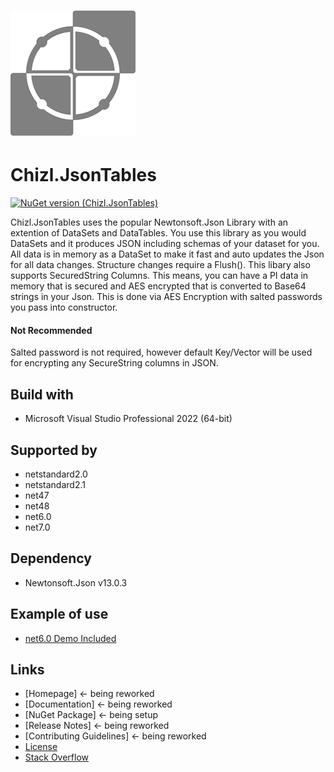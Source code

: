 # ![Logo1](https://github.com/gavin1970/Chizl.JsonTables/blob/master/Chizl.JsonTables/imgs/Chizl.JsonTables_200.png)
# Chizl.JsonTables

[![NuGet version (Chizl.JsonTables)](https://img.shields.io/nuget/v/Chizl.JsonTables.svg?style=flat-square)](https://www.nuget.org/packages/Chizl.JsonTables/)

Chizl.JsonTables uses the popular Newtonsoft.Json Library with an extention of DataSets and DataTables.  You use this library as you would DataSets and it produces JSON including schemas of your dataset for you.  All data is in memory as a DataSet to make it fast and auto updates the Json for all data changes.  Structure changes require a Flush().
This libary also supports SecuredString Columns.  This means, you can have a PI data in memory that is secured and AES encrypted that is converted to Base64 strings in your Json.  This is done via AES Encryption with salted passwords you pass into constructor.  

#### Not Recommended
Salted password is not required, however default Key/Vector will be used for encrypting any SecureString columns in JSON.

## Build with
- Microsoft Visual Studio Professional 2022 (64-bit)

## Supported by
- netstandard2.0
- netstandard2.1
- net47
- net48
- net6.0
- net7.0

## Dependency
- Newtonsoft.Json v13.0.3

## Example of use
- [net6.0 Demo Included](https://github.com/gavin1970/Chizl.JsonTables/tree/master/DemoConsole)

## Links
- [Homepage] <- being reworked <!--(http://www.chizl.com/Chizl.JsonTables)-->
- [Documentation] <- being reworked <!--(http://www.chizl.com/Chizl.JsonTables/help)-->
- [NuGet Package] <- being setup <!--(https://www.nuget.org/packages/Chizl.JsonTables)-->
- [Release Notes] <- being reworked <!--(https://github.com/gavin1970/Chizl.JsonTables/releases)-->
- [Contributing Guidelines] <- being reworked <!--(https://github.com/gavin1970/Chizl.JsonTables/blob/master/CONTRIBUTING.md)-->
- [License](https://github.com/gavin1970/Chizl.JsonTables/blob/master/Chizl.JsonTables/docs/LICENSE.md)
- [Stack Overflow](https://stackoverflow.com/questions/tagged/Chizl.JsonTables)
